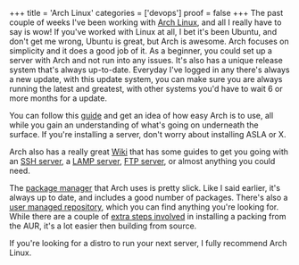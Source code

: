 +++
title = 'Arch Linux'
categories = ['devops']
proof = false
+++
The past couple of weeks I've been working with [Arch Linux](http://www.archlinux.org/), and all I really have to say is wow! If you've worked with Linux at all, I bet it's been Ubuntu, and don't get me wrong, Ubuntu is great, but Arch is awesome. Arch focuses on simplicity and it does a good job of it. As a beginner, you could set up a server with Arch and not run into any issues. It's also has a unique release system that's always up-to-date. Everyday I've logged in any there's always a new update, with this update system, you can make sure you are always running the latest and greatest, with other systems you'd have to wait 6 or more months for a update.

You can follow this [guide](http://lifehacker.com/5680453/build-a-killer-customized-arch-linux-installation-and-learn-all-about-linux-in-the-process) and get an idea of how easy Arch is to use, all while you gain an understanding of what's going on underneath the surface. If you're installing a server, don't worry about installing ASLA or X.

Arch also has a really great [Wiki](https://wiki.archlinux.org/index.php/Main_Page) that has some guides to get you going with an [SSH server](https://wiki.archlinux.org/index.php/Ssh), a [LAMP server](https://wiki.archlinux.org/index.php/LAMP), [FTP server](https://wiki.archlinux.org/index.php/Vsftpd), or almost anything you could need.

The [package manager](https://wiki.archlinux.org/index.php/Pacman) that Arch uses is pretty slick. Like I said earlier, it's always up to date, and includes a good number of packages. There's also a [user managed repository](https://aur.archlinux.org/), which you can find anything you're looking for. While there are a couple of [extra steps involved](https://wiki.archlinux.org/index.php/AUR) in installing a packing from the AUR, it's a lot easier then building from source.

If you're looking for a distro to run your next server, I fully recommend Arch Linux.
